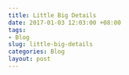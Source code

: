 ```yaml
---
title: Little Big Details
date: 2017-01-03 12:03:00 +08:00
tags:
- Blog
slug: little-big-details
categories: Blog
layout: post
---
```


